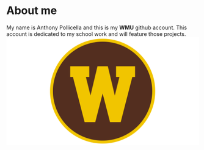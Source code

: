 # About me
My name is Anthony Pollicella and this is my **WMU** github account.
This account is dedicated to my school work and will feature those projects.<br/>
![alt text](WMUlogo.png)
<!--
**AnthonyPollicella/AnthonyPollicella** is a ✨ _special_ ✨ repository because its `README.md` (this file) appears on your GitHub profile.

Here are some ideas to get you started:

- 🔭 I’m currently working on ...
- 🌱 I’m currently learning ...
- 👯 I’m looking to collaborate on ...
- 🤔 I’m looking for help with ...
- 💬 Ask me about ...
- 📫 How to reach me: ...
- 😄 Pronouns: ...
- ⚡ Fun fact: ...
-->
